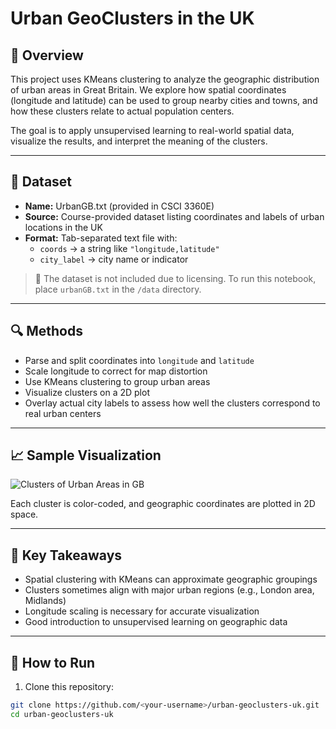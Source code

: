 # Urban GeoClusters in the UK

## 📍 Overview
This project uses KMeans clustering to analyze the geographic distribution of urban areas in Great Britain. We explore how spatial coordinates (longitude and latitude) can be used to group nearby cities and towns, and how these clusters relate to actual population centers.

The goal is to apply unsupervised learning to real-world spatial data, visualize the results, and interpret the meaning of the clusters.

---

## 🧾 Dataset
- **Name:** UrbanGB.txt (provided in CSCI 3360E)
- **Source:** Course-provided dataset listing coordinates and labels of urban locations in the UK
- **Format:** Tab-separated text file with:
  - `coords` → a string like `"longitude,latitude"`
  - `city_label` → city name or indicator

> 📌 The dataset is not included due to licensing. To run this notebook, place `urbanGB.txt` in the `/data` directory.

---

## 🔍 Methods
- Parse and split coordinates into `longitude` and `latitude`
- Scale longitude to correct for map distortion
- Use KMeans clustering to group urban areas
- Visualize clusters on a 2D plot
- Overlay actual city labels to assess how well the clusters correspond to real urban centers

---

## 📈 Sample Visualization
![Clusters of Urban Areas in GB](https://your-image-link-if-you-host-one.png)

Each cluster is color-coded, and geographic coordinates are plotted in 2D space.

---

## 🧠 Key Takeaways
- Spatial clustering with KMeans can approximate geographic groupings
- Clusters sometimes align with major urban regions (e.g., London area, Midlands)
- Longitude scaling is necessary for accurate visualization
- Good introduction to unsupervised learning on geographic data

---

## 🚀 How to Run
1. Clone this repository:
```bash
git clone https://github.com/<your-username>/urban-geoclusters-uk.git
cd urban-geoclusters-uk
